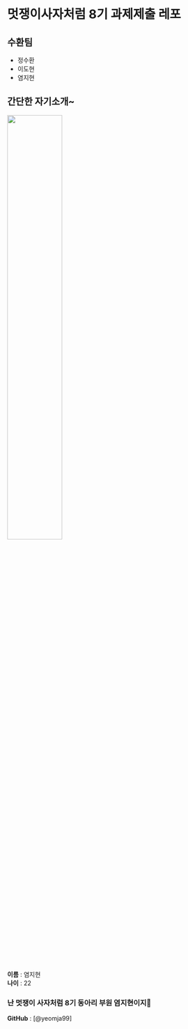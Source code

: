 # 멋쟁이사자처럼 8기 과제제출 레포
## 수환팀
* 정수환
* 이도현
* 염지현

## 간단한 자기소개~
<img src='https://avatars3.githubusercontent.com/u/55863629?s=460&u=c5eb6e4fc3228ca8e75c86c8d866308a968c8e0e&v=4' width='50%'>

 **이름** : 염지현  
 **나이** : 22
### 난 멋쟁이 사자처럼 8기 동아리 부원 염지현이지🥰  
 **GitHub** : [@yeomja99]







